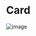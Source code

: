 # Card

![image](https://user-images.githubusercontent.com/116952965/198836100-d5190d99-7461-45fa-bc72-059f0ad03f71.png)
